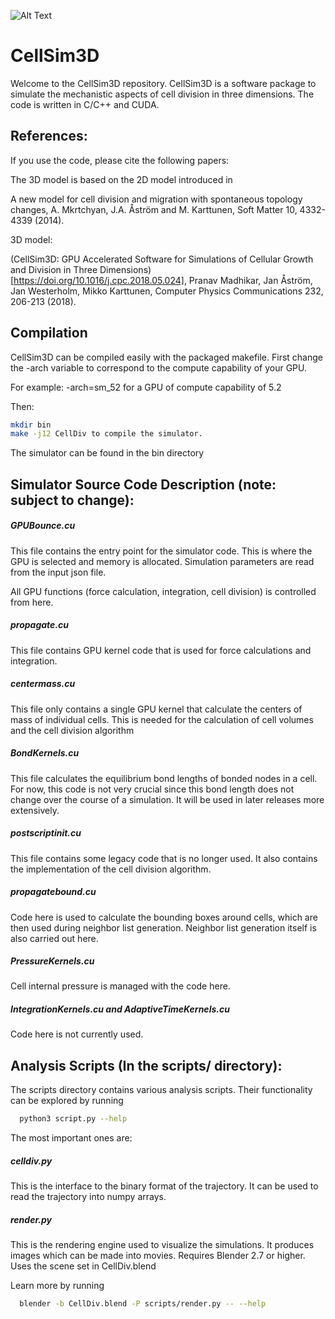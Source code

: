 ![Alt Text](https://github.com/SoftSimu/CellSim3D/raw/master/images/mov.gif)

# CellSim3D
Welcome to the CellSim3D repository. CellSim3D is a software package to simulate the mechanistic aspects of cell division in three dimensions. The code is written in C/C++ and CUDA.

## References:

If you use the code, please cite the following papers:

The 3D model is based on the 2D model introduced in

A new model for cell division and migration with spontaneous topology changes, A. Mkrtchyan, J.A. Åström and M. Karttunen, Soft Matter 10, 4332-4339 (2014).

3D model:

(CellSim3D: GPU Accelerated Software for Simulations of Cellular Growth and Division in Three Dimensions)[https://doi.org/10.1016/j.cpc.2018.05.024],
Pranav Madhikar, Jan Åström, Jan Westerholm, Mikko Karttunen, Computer Physics Communications 232, 206-213 (2018).

## Compilation
CellSim3D can be compiled easily with the packaged makefile. First
change the -arch variable to correspond to the compute capability of
your GPU.

For example: -arch=sm_52 for a GPU of compute capability of 5.2

Then:


~~~bash
mkdir bin
make -j12 CellDiv to compile the simulator.
~~~

The simulator can be found in the bin directory


## Simulator Source Code Description (note: subject to change):

##### GPUBounce.cu

This file contains the entry point for the simulator code. This is
where the GPU is selected and memory is allocated. Simulation
parameters are read from the input json file.

All GPU functions (force calculation, integration, cell division) is
controlled from here.

##### propagate.cu

This file contains GPU kernel code that is used for force
calculations and integration.

##### centermass.cu

This file only contains a single GPU kernel that calculate the
centers of mass of individual cells. This is needed for the
calculation of cell volumes and the cell division algorithm

##### BondKernels.cu

This file calculates the equilibrium bond lengths of bonded nodes in
a cell. For now, this code is not very crucial since this bond
length does not change over the course of a simulation. It will be
used in later releases more extensively.

##### postscriptinit.cu

This file contains some legacy code that is no longer used. It also
contains the implementation of the cell division algorithm.

##### propagatebound.cu

Code here is used to calculate the bounding boxes around cells,
which are then used during neighbor list generation. Neighbor list
generation itself is also carried out here.

##### PressureKernels.cu

Cell internal pressure is managed with the code here.

##### IntegrationKernels.cu and AdaptiveTimeKernels.cu

Code here is not currently used.

## Analysis Scripts (In the scripts/ directory):
The scripts directory contains various analysis scripts. Their
functionality can be explored by running

~~~bash
  python3 script.py --help
~~~

The most important ones are:

##### celldiv.py

This is the interface to the binary format of the trajectory. It can
be used to read the trajectory into numpy arrays.

##### render.py

This is the rendering engine used to visualize the simulations. It
produces images which can be made into movies. Requires Blender 2.7 or
higher. Uses the scene set in CellDiv.blend

Learn more by running

~~~bash
  blender -b CellDiv.blend -P scripts/render.py -- --help
~~~
